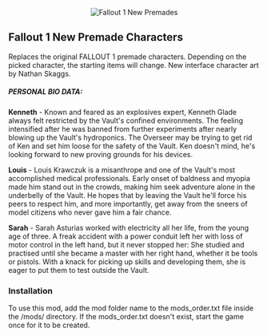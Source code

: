 <p align="center"><img src="fo1_new_premades.png" alt="Fallout 1 New Premades"/></p>

Fallout 1 New Premade Characters
--------------------------------

Replaces the original FALLOUT 1 premade characters. Depending on the picked character, the starting items will change.
New interface character art by Nathan Skaggs.

##### PERSONAL BIO DATA:
**Kenneth** - Known and feared as an explosives expert, Kenneth Glade always felt restricted by the Vault's confined environments. The feeling intensified after he was banned from further experiments after nearly blowing up the Vault's hydroponics. The Overseer may be trying to get rid of Ken and set him loose for the safety of the Vault. Ken doesn't mind, he's looking forward to new proving grounds for his devices.

**Louis** - Louis Krawczuk is a misanthrope and one of the Vault's most accomplished medical professionals. Early onset of baldness and myopia made him stand out in the crowds, making him seek adventure alone in the underbelly of the Vault. He hopes that by leaving the Vault he'll force his peers to respect him, and more importantly, get away from the sneers of model citizens who never gave him a fair chance.

**Sarah** - Sarah Asturias worked with electricity all her life, from the young age of three. A freak accident with a power conduit left her with loss of motor control in the left hand, but it never stopped her: She studied and practised until she became a master with her right hand, whether it be tools or pistols. With a knack for picking up skills and developing them, she is eager to put them to test outside the Vault.

### Installation
To use this mod, add the mod folder name to the mods_order.txt file inside the /mods/ directory. If the mods_order.txt doesn't exist, start the game once for it to be created.